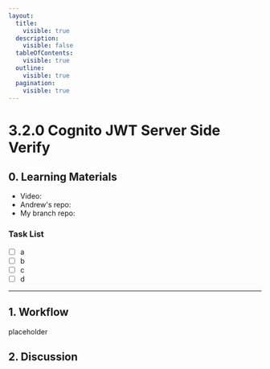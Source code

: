 ```yaml
---
layout:
  title:
    visible: true
  description:
    visible: false
  tableOfContents:
    visible: true
  outline:
    visible: true
  pagination:
    visible: true
---
```


# 3.2.0 Cognito JWT Server Side Verify

## **0. Learning Materials**

* Video:&#x20;
* Andrew's repo:&#x20;
* My branch repo:&#x20;

### &#x20;Task List

* [ ] a
* [ ] b
* [ ] c
* [ ] d

***

## 1. Workflow

placeholder





## 2. Discussion

